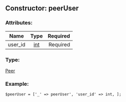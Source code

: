 ## Constructor: peerUser  

### Attributes:

| Name     |    Type       | Required |
|----------|:-------------:|---------:|
|user\_id|[int](../types/int.md) | Required|
### Type: 

[Peer](../types/Peer.md)
### Example:

```
$peerUser = ['_' => peerUser', 'user_id' => int, ];
```